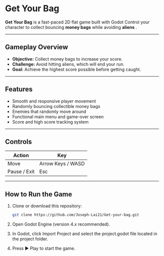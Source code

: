 # Get Your Bag

**Get Your Bag** is a fast-paced 2D flat game built with Godot
Control your character to collect bouncing **money bags**  while avoiding  **aliens** .  

---

## Gameplay Overview
- **Objective:** Collect money bags to increase your score.  
- **Challenge:** Avoid hitting aliens, which will end your run.  
- **Goal:** Achieve the highest score possible before getting caught.

---

## Features
- Smooth and responsive player movement  
- Randomly bouncing collectible money bags  
- Enemies that randomly move around
- Functional main menu and game-over screen  
- Score and high score tracking system  

---

## Controls
| Action | Key |
|--------|-----|
| Move | Arrow Keys / WASD |
| Pause / Exit | Esc |

---

## How to Run the Game
1. Clone or download this repository:  
   ```bash
   git clone https://github.com/Joseph-Lai21/Get-your-bag.git
2. Open Godot Engine (version 4.x recommended).

3. In Godot, click Import Project and select the project.godot file located in the project folder.

4. Press ▶ Play to start the game.
